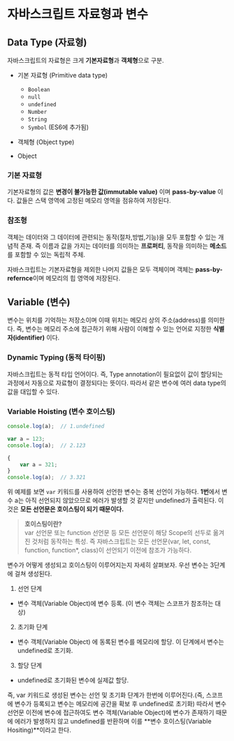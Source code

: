 # 자바스크립트 자료형과 변수

## Data Type (자료형)
자바스크립트의 자료형은 크게 **기본자료형**과 **객체형**으로 구분.

* 기본 자료형 (Primitive data type)
  - `Boolean`
  - `null`
  - `undefined`
  - `Number`
  - `String`
  - `Symbol` (ES6에 추가됨) 

* 객체형 (Object type)
 - Object

 ### 기본 자료형
 기본자료형의 값은 **변경이 불가능한 값(immutable value)** 이며 **pass-by-value** 이다. 값들은 스택 영역에 고정된 메모리 영역을 점유하여 저장된다.

 ### 참조형
 객체는 데이터와 그 데이터에 관련되는 동작(절차,방법,기능)을 모두 포함할 수 있는 개념적 존재. 즉 이름과 값을 가지는 데이터를 의미하는 **프로퍼티**, 동작을 의미하는 **메소드**를 포함할 수 있는 독립적 주체.

 자바스크립트는 기본자료형을 제외한 나머지 값들은 모두 객체이며 객체는 **pass-by-refernce**이며 메모리의 힙 영역에 저장된다.


## Variable (변수)

변수는 위치를 기억하는 저장소이며 이때 위치는 메모리 상의 주소(address)를 의미한다. 즉, 변수는 메모리 주소에 접근하기 위해 사람이 이해할 수 있는 언어로 지정한 **식별자(identifier)** 이다.

### Dynamic Typing (동적 타이핑)
자바스크립트는 동적 타입 언어이다. 즉, Type annotation이 필요없이 값이 할당되는 과정에서 자동으로 자료형이 결정되다는 뜻이다. 따라서 같은 변수에 여러 data type의 값을 대입할 수 있다.

### Variable Hoisting (변수 호이스팅)

```js
console.log(a);  // 1.undefined

var a = 123;
console.log(a);  // 2.123

{
    var a = 321;
}
console.log(a);  // 3.321
```

위 예제를 보면 `var` 키워드를 사용하여 선언한 변수는 중복 선언이 가능하다. **1번**에서 변수 a는 아직 선언되지 않았으므로 에러가 발생할 것 같지만 undefined가 출력된다. 이것은 **모든 선언문은 호이스팅이 되기 때문이다.**
 
> **호이스팅이란?** </br> var 선언문 또는 function 선언문 등 모든 선언문이 해당 Scope의 선두로 옮겨진 것처럼 동작하는 특성. 즉 자바스크립트는 모든 선언문(var, let, const, function, function*, class)이 선언되기 이전에 참조가 가능하다.


변수가 어떻게 생성되고 호이스팅이 이루어지는지 자세히 살펴보자. 우선 변수는 3단계에 걸쳐 생성된다.

1. 선언 단계
 - 변수 객체(Variable Object)에 변수 등록. (이 변수 객체는 스코프가 참조하는 대상)
2. 초기화 단계
 - 변수 객체(Variable Object) 에 동록된 변수를 메모리에 할당. 이 단계에서 변수는 undefined로 초기화.
3. 할당 단계
 - undefined로 초기화된 변수에 실제값 할당.

즉, var 키워드로 생성된 변수는 선언 및 초기화 단계가 한번에 이루어진다.(즉, 스코프에 변수가 등록되고 변수는 메모리에 공간을 확보 후 undefined로 초기화) 따라서 변수 선언문 이전에 변수에 접근하여도 변수 객체(Variable Object)에 변수가 존재하기 때문에 에러가 발생하지 않고 undefined를 반환하며 이를 **변수 호이스팅(Variable Hositing)**이라고 한다.

